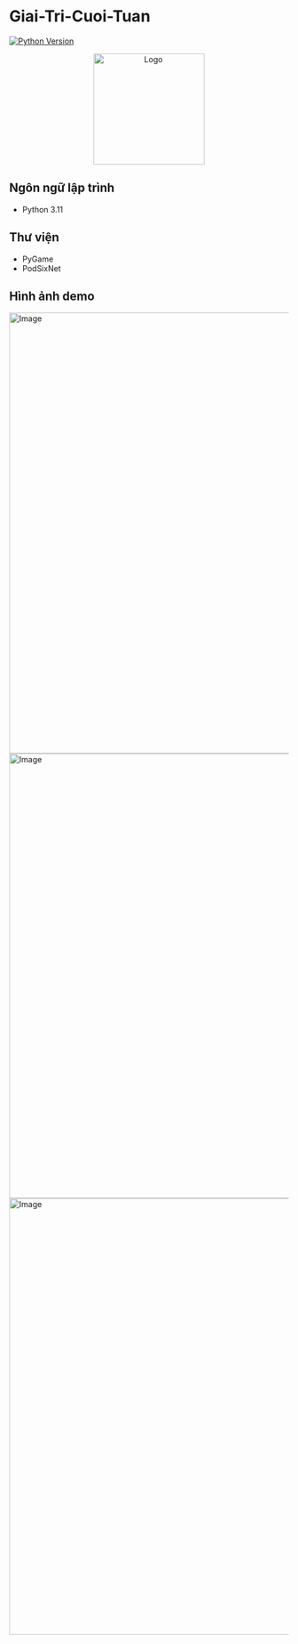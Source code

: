 # Giai-Tri-Cuoi-Tuan
[![Python Version](https://img.shields.io/badge/Python-3.11-blue)](https://www.python.org/downloads/release/python-3111/)

<p align="center">
  <img
    src="https://github.com/user-attachments/assets/586c9c58-92a5-4ed2-925b-f103b44f526e"
    alt="Logo"
    width="200"
    style="height: auto;"
  />
</p>



## Ngôn ngữ lập trình
- Python 3.11

## Thư viện
- PyGame
- PodSixNet

## Hình ảnh demo

<img width="1388" height="793" alt="Image" src="https://github.com/user-attachments/assets/a9f109da-253e-4887-8038-d7a6d72a2570" />

<img width="1393" height="800" alt="Image" src="https://github.com/user-attachments/assets/089b23e5-ce48-474b-b842-34f33b06f4c4" />

<img width="1395" height="785" alt="Image" src="https://github.com/user-attachments/assets/bf28fbb6-055e-4bcd-b2c4-c0d1ac9106ed" />
